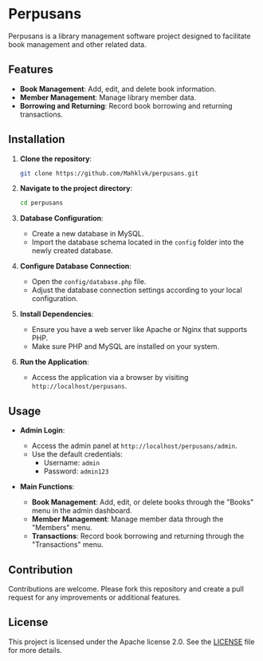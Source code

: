 # Perpusans

Perpusans is a library management software project designed to facilitate book management and other related data.

## Features

- **Book Management**: Add, edit, and delete book information.
- **Member Management**: Manage library member data.
- **Borrowing and Returning**: Record book borrowing and returning transactions.

## Installation

1. **Clone the repository**:

   ```bash
   git clone https://github.com/Mahklvk/perpusans.git
   ```

2. **Navigate to the project directory**:

   ```bash
   cd perpusans
   ```

3. **Database Configuration**:

   - Create a new database in MySQL.
   - Import the database schema located in the `config` folder into the newly created database.

4. **Configure Database Connection**:

   - Open the `config/database.php` file.
   - Adjust the database connection settings according to your local configuration.

5. **Install Dependencies**:

   - Ensure you have a web server like Apache or Nginx that supports PHP.
   - Make sure PHP and MySQL are installed on your system.

6. **Run the Application**:

   - Access the application via a browser by visiting `http://localhost/perpusans`.

## Usage

- **Admin Login**:

  - Access the admin panel at `http://localhost/perpusans/admin`.
  - Use the default credentials:
    - Username: `admin`
    - Password: `admin123`

- **Main Functions**:

  - **Book Management**: Add, edit, or delete books through the "Books" menu in the admin dashboard.
  - **Member Management**: Manage member data through the "Members" menu.
  - **Transactions**: Record book borrowing and returning through the "Transactions" menu.

## Contribution

Contributions are welcome. Please fork this repository and create a pull request for any improvements or additional features.

## License

This project is licensed under the Apache license 2.0. See the [LICENSE](LICENSE) file for more details.
